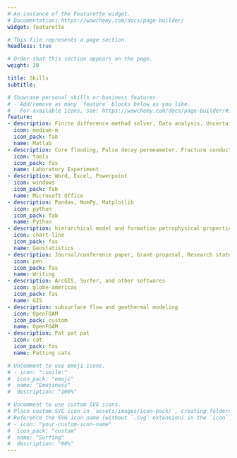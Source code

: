 ```yaml
---
# An instance of the Featurette widget.
# Documentation: https://wowchemy.com/docs/page-builder/
widget: featurette

# This file represents a page section.
headless: true

# Order that this section appears on the page.
weight: 30

title: Skills
subtitle:

# Showcase personal skills or business features.
# - Add/remove as many `feature` blocks below as you like.
# - For available icons, see: https://wowchemy.com/docs/page-builder/#icons
feature:
- description: Finite difference method solver, Data analysis, Uncertainty analysis, Figure plot 
  icon: medium-m
  icon_pack: fab
  name: Matlab
- description: Core flooding, Pulse decay permeameter, Fracture conductivity cell, CT scanning, Microfluidic  
  icon: tools
  icon_pack: fas
  name: Laboratory Experiment
- description: Word, Excel, Powerpoint
  icon: windows
  icon_pack: fab
  name: Microsoft Office
- description: Pandas, NumPy, Matplotlib
  icon: python
  icon_pack: fab
  name: Python
- description: hierarchical model and formation petrophysical properties combination
  icon: chart-line
  icon_pack: fas
  name: Geostatistics
- description: Journal/conference paper, Grant proposal, Research statement, in Chinese and English
  icon: pen
  icon_pack: fas
  name: Writing
- description: ArcGIS, Surfer, and other softwares 
  icon: globe-americas
  icon_pack: fas
  name: GIS
- description: subsurface flow and geothermal modeling
  icon: OpenFOAM
  icon_pack: custom
  name: OpenFOAM
- description: Pat pat pat
  icon: cat
  icon_pack: fas
  name: Patting cats

# Uncomment to use emoji icons.
# - icon: ":smile:"
#  icon_pack: "emoji"
#  name: "Emojiness"
#  description: "100%"  

# Uncomment to use custom SVG icons.
# Place custom SVG icon in `assets/images/icon-pack/`, creating folders if necessary.
# Reference the SVG icon name (without `.svg` extension) in the `icon` field.
# - icon: "your-custom-icon-name"
#  icon_pack: "custom"
#  name: "Surfing"
#  description: "90%"
---
```


